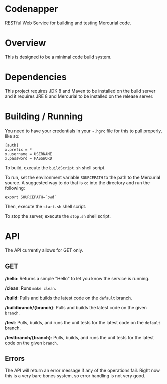# Codenapper
RESTful Web Service for building and testing Mercurial code.

Overview
=======

This is designed to be a minimal code build system.

Dependencies
============
This project requires JDK 8 and Maven to be installed on the 
build server and it requires JRE 8 and Mercurial to be installed on the 
release server.

Building / Running
============
You need to have your credentials in your `~.hgrc` file for this to pull properly, like so:

```
[auth]
x.prefix = *
x.username = USERNAME
x.password = PASSWORD
```

To build, execute the `buildScript.sh` shell script.

To run, set the environment variable `SOURCEPATH` to the path to the Mercurial source. A suggested way to do that is `cd` into the directory and run the following:

```
export SOURCEPATH=`pwd`
```

Then, execute the `start.sh` shell script.

To stop the server, execute the `stop.sh` shell script.

API
=======
The API currently allows for GET only.

GET
-------
**/hello**: Returns a simple "Hello" to let you know the service is running.

**/clean**: Runs `make clean`.

**/build**: Pulls and builds the latest code on the `default` branch.

**/buildbranch/{branch}**: Pulls and builds the latest code on the given `branch`.

**/test**: Pulls, builds, and runs the unit tests for the latest code on the `default` branch.

**/testbranch/{branch}**: Pulls, builds, and runs the unit tests for the latest 
code on the given `branch`.

Errors
-------
The API will return an error message if any of the operations fail. Right now this 
is a very bare bones system, so error handling is not very good.
